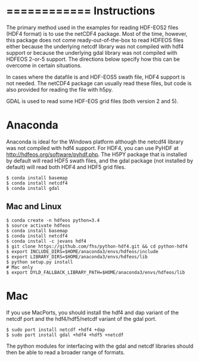 ============
Instructions
============
The primary method used in the examples for reading HDF-EOS2 files (HDF4 format)
is to use the netCDF4 package.  Most of the time, however, this
package does not come ready-out-of-the-box to read HDFEOS files either because
the underlying netcdf library was not compiled with hdf4 support or because
the underlying gdal library was not compiled with HDFEOS 2-or-5 support.  The
directions below specify how this can be overcome in certain situations.

In cases where the datafile is and HDF-EOS5 swath file, HDF4 support is
not needed.  The netCDF4 package can usually read these files, but code
is also provided for reading the file with h5py.

GDAL is used to read some HDF-EOS grid files (both version 2 and 5).

Anaconda
========
Anaconda is ideal for the Windows platform although the netcdf4
library was not compiled with hdf4 support. For HDF4, you can use
PyHDF at http://hdfeos.org/software/pyhdf.php. The H5PY package
that is installed by default will read HDF5 swath files, and the
gdal package (not installed by default) will read both HDF4 and
HDF5 grid files.

    $ conda install basemap
    $ conda install netcdf4
    $ conda install gdal

Mac and Linux
-------------

    $ conda create -n hdfeos python=3.4
    $ source activate hdfeos
    $ conda install basemap
    $ conda install netcdf4
    $ conda install -c jevans hdf4
    $ git clone https://github.com/fhs/python-hdf4.git && cd python-hdf4
    $ export INCLUDE_DIRS=$HOME/anaconda3/envs/hdfeos/include
    $ export LIBRARY_DIRS=$HOME/anaconda3/envs/hdfeos/lib
    $ python setup.py install
    # Mac only
    $ export DYLD_FALLBACK_LIBRARY_PATH=$HOME/anaconda3/envs/hdfeos/lib


Mac
===

If you use MacPorts, you should install the hdf4 and dap variant of the netcdf
port and the hdf4/hdf5/netcdf variant of the gdal port.

    $ sudo port install netcdf +hdf4 +dap
    $ sudo port install gdal +hdf4 +hdf5 +netcdf

The python modules for interfacing with the gdal and netcdf libraries should
then be able to read a broader range of formats.
